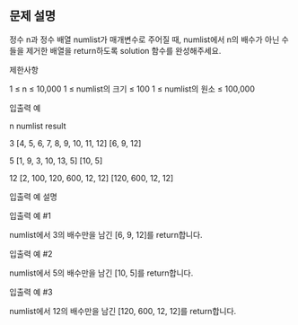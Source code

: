 ## 문제 설명

정수 n과 정수 배열 numlist가 매개변수로 주어질 때, numlist에서 n의 배수가 아닌 수들을 제거한 배열을 return하도록 solution 함수를 완성해주세요.

제한사항

1 ≤ n ≤ 10,000
1 ≤ numlist의 크기 ≤ 100
1 ≤ numlist의 원소 ≤ 100,000

입출력 예

n numlist result

3 [4, 5, 6, 7, 8, 9, 10, 11, 12] [6, 9, 12]

5 [1, 9, 3, 10, 13, 5] [10, 5]

12 [2, 100, 120, 600, 12, 12] [120, 600, 12, 12]

입출력 예 설명

입출력 예 #1

numlist에서 3의 배수만을 남긴 [6, 9, 12]를 return합니다.

입출력 예 #2

numlist에서 5의 배수만을 남긴 [10, 5]를 return합니다.

입출력 예 #3

numlist에서 12의 배수만을 남긴 [120, 600, 12, 12]를 return합니다.
